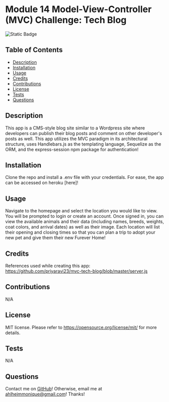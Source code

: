 # Module 14 Model-View-Controller (MVC) Challenge: Tech Blog
![Static Badge](https://img.shields.io/badge/license-MIT-pink)

## Table of Contents
- [Description](#Description)
- [Installation](#Installation)
- [Usage](#Usage)
- [Credits](#Credits)
- [Contributions](#Contributions)
- [License](#License)
- [Tests](#Tests)
- [Questions](#Questions)

## Description
This app is a CMS-style blog site similar to a Wordpress site where developers can publish their blog posts and comment on other developer's posts as well. This app utilizes the MVC paradigm in its architectural structure, uses Handlebars.js as the templating language, Sequelize as the ORM, and the express-session npm package for authentication!

## Installation
Clone the repo and install a .env file with your credentials. For ease, the app can be accessed on heroku [here]!

## Usage
Navigate to the homepage and select the location you would like to view. You will be prompted to login or create an account. Once signed in, you can view the available animals and their data (including names, breeds, weights, coat colors, and arrival dates) as well as their image. Each location will list their opening and closing times so that you can plan a trip to adopt your new pet and give them their new Furever Home!

## Credits 
References used while creating this app:
<br>
https://github.com/priyaravi23/mvc-tech-blog/blob/master/server.js

## Contributions
N/A

## License
MIT license.
Please refer to https://opensource.org/license/mit/ for more details.

## Tests
N/A

## Questions
Contact me on [GitHub](https://github.com/mahlheim)!
Otherwise, email me at ahlheimmonique@gmail.com! Thanks!
